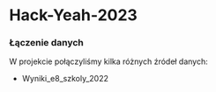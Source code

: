 # Hack-Yeah-2023

### Łączenie danych
W projekcie połączyliśmy kilka różnych źródeł danych:
- Wyniki_e8_szkoly_2022 